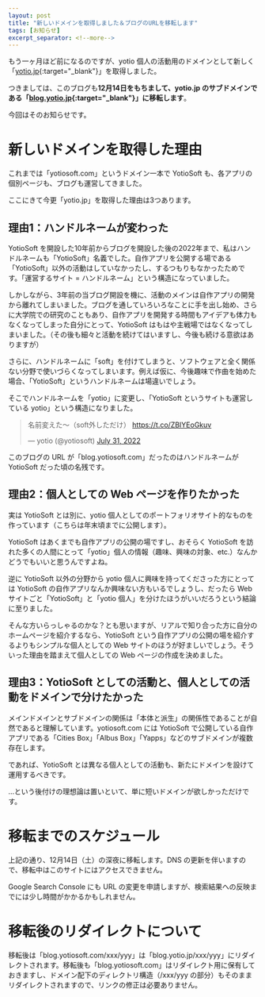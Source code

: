 ```yaml
---
layout: post
title: "新しいドメインを取得しました＆ブログのURLを移転します"
tags: [お知らせ]
excerpt_separator: <!--more-->
---
```


もう一ヶ月ほど前になるのですが、yotio 個人の活動用のドメインとして新しく「[yotio.jp](https://yotio.jp/){:target="_blank"}」を取得しました。

つきましては、このブログも**12月14日をもちまして、yotio.jp のサブドメインである「[blog.yotio.jp](https://blog.yotio.jp){:target="_blank"}」に移転します**。

今回はそのお知らせです。

<!--more-->

# 新しいドメインを取得した理由

これまでは「yotiosoft.com」というドメイン一本で YotioSoft も、各アプリの個別ページも、ブログも運営してきました。

ここにきて今更「yotio.jp」を取得した理由は3つあります。

## 理由1：ハンドルネームが変わった

YotioSoft を開設した10年前からブログを開設した後の2022年まで、私はハンドルネームも「YotioSoft」名義でした。自作アプリを公開する場である「YotioSoft」以外の活動はしていなかったし、するつもりもなかったためです。「運営するサイト = ハンドルネーム」という構造になっていました。

しかしながら、3年前の当ブログ開設を機に、活動のメインは自作アプリの開発から離れてしまいました。ブログを通していろいろなことに手を出し始め、さらに大学院での研究のこともあり、自作アプリを開発する時間もアイデアも体力もなくなってしまった自分にとって、YotioSoft はもはや主戦場ではなくなってしまいました。（その後も細々と活動を続けてはいますし、今後も続ける意欲はありますが）

さらに、ハンドルネームに「soft」を付けてしまうと、ソフトウェアと全く関係ない分野で使いづらくなってしまいます。例えば仮に、今後趣味で作曲を始めた場合、「YotioSoft」というハンドルネームは場違いでしょう。

そこでハンドルネームを「yotio」に変更し、「YotioSoft というサイトも運営している yotio」という構造になりました。

<blockquote class="twitter-tweet"><p lang="ja" dir="ltr">名前変えた～（soft外しただけ） <a href="https://t.co/ZBIYEoGkuv">https://t.co/ZBIYEoGkuv</a></p>&mdash; yotio (@yotiosoft) <a href="https://twitter.com/yotiosoft/status/1553660845766299648?ref_src=twsrc%5Etfw">July 31, 2022</a></blockquote> <script async src="https://platform.twitter.com/widgets.js" charset="utf-8"></script>

このブログの URL が「blog.yotiosoft.com」だったのはハンドルネームが YotioSoft だった頃の名残です。

## 理由2：個人としての Web ページを作りたかった

実は YotioSoft とは別に、yotio 個人としてのポートフォリオサイト的なものを作っています（こちらは年末頃までに公開します）。

YotioSoft はあくまでも自作アプリの公開の場ですし、おそらく YotioSoft を訪れた多くの人間にとって「yotio」個人の情報（趣味、興味の対象、etc.）なんかどうでもいいと思うんですよね。

逆に YotioSoft 以外の分野から yotio 個人に興味を持ってくださった方にとっては YotioSoft の自作アプリなんか興味ない方もいるでしょうし、だったら Web サイトごと「YotioSoft」と「yotio 個人」を分けたほうがいいだろうという結論に至りました。

そんな方いらっしゃるのかな？とも思いますが、リアルで知り合った方に自分のホームページを紹介するなら、YotioSoft という自作アプリの公開の場を紹介するよりもシンプルな個人としての Web サイトのほうが好ましいでしょう。そういった理由を踏まえて個人としての Web ページの作成を決めました。

## 理由3：YotioSoft としての活動と、個人としての活動をドメインで分けたかった

メインドメインとサブドメインの関係は「本体と派生」の関係性であることが自然であると理解しています。yotiosoft.com には YotioSoft で公開している自作アプリである「Cities Box」「Albus Box」「Yapps」などのサブドメインが複数存在します。

であれば、YotioSoft とは異なる個人としての活動も、新たにドメインを設けて運用するべきです。

…という後付けの理想論は置いといて、単に短いドメインが欲しかっただけです。

# 移転までのスケジュール

上記の通り、12月14日（土）の深夜に移転します。DNS の更新を伴いますので、移転中はこのサイトにはアクセスできません。

Google Search Console にも URL の変更を申請しますが、検索結果への反映までには少し時間がかかるかもしれません。

# 移転後のリダイレクトについて

移転後は「blog.yotiosoft.com/xxx/yyy」は「blog.yotio.jp/xxx/yyy」にリダイレクトされます。移転後も「blog.yotiosoft.com」はリダイレクト用に保有しておきますし、ドメイン配下のディレクトリ構造（/xxx/yyy の部分）もそのままリダイレクトされますので、リンクの修正は必要ありません。
